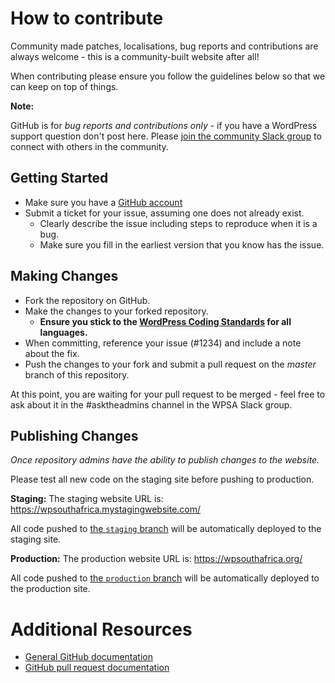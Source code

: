 # How to contribute

Community made patches, localisations, bug reports and contributions are always welcome - this is a community-built website after all!

When contributing please ensure you follow the guidelines below so that we can keep on top of things.

__Note:__

GitHub is for *bug reports and contributions only* - if you have a WordPress support question don't post here. Please [join the community Slack group](https://wpsouthafrica.org/wp-login.php?action=slack-invitation) to connect with others in the community.

## Getting Started

* Make sure you have a [GitHub account](https://github.com/signup/free)
* Submit a ticket for your issue, assuming one does not already exist.
  * Clearly describe the issue including steps to reproduce when it is a bug.
  * Make sure you fill in the earliest version that you know has the issue.

## Making Changes

* Fork the repository on GitHub.
* Make the changes to your forked repository.
  * **Ensure you stick to the [WordPress Coding Standards](http://make.wordpress.org/core/handbook/coding-standards/) for all languages.**
* When committing, reference your issue (#1234) and include a note about the fix.
* Push the changes to your fork and submit a pull request on the *master* branch of this repository.

At this point, you are waiting for your pull request to be merged - feel free to ask about it in the #asktheadmins channel in the WPSA Slack group.

## Publishing Changes

_Once repository admins have the ability to publish changes to the website._

Please test all new code on the staging site before pushing to production.

__Staging:__
The staging website URL is: https://wpsouthafrica.mystagingwebsite.com/

All code pushed to [the `staging` branch](https://github.com/wpsouthafrica/wpsouthafrica.org/tree/staging) will be automatically deployed to the staging site.

__Production:__
The production website URL is: https://wpsouthafrica.org/

All code pushed to [the `production` branch](https://github.com/wpsouthafrica/wpsouthafrica.org/tree/production) will be automatically deployed to the production site.

# Additional Resources

* [General GitHub documentation](http://help.github.com/)
* [GitHub pull request documentation](http://help.github.com/send-pull-requests/)